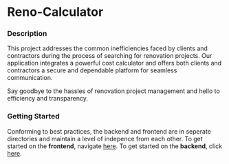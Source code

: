 # Reno-Calculator

### Description
This project addresses the common inefficiencies faced by clients and contractors during the process of searching for renovation projects. Our application integrates a powerful cost calculator and offers both clients and contractors a secure and dependable platform for seamless communication. 

Say goodbye to the hassles of renovation project management and hello to efficiency and transparency.

### Getting Started
Conforming to best practices, the backend and frontend are in seperate directories and maintain a level of indepence from each other. To get started on the **frontend**, navigate [here](frontend/README.md). To get started on the **backend**, click [here](backend/README.md).
